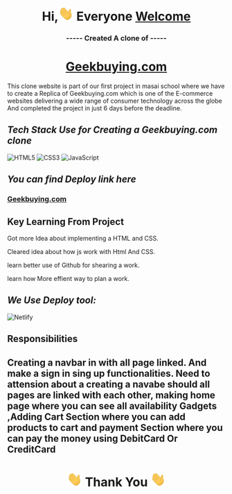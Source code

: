<h1 align="center"> Hi,<img style="width: 35px;" src="https://raw.githubusercontent.com/ABSphreak/ABSphreak/master/gifs/Hi.gif" alt=""> Everyone <a href="https://reliable-llama-c038f5.netlify.app/" target="_blank"> Welcome </a></h1>
<h3 align="center" >-----  Created A clone of  -----</h3>
<h1 align="center"><a href="[https://reliable-llama-c038f5.netlify.app/](https://lucky-crostata-7684aa.netlify.app/)" target="_blank"> Geekbuying.com</a></h1>

<p>
This clone website is part of our first project in masai school where we have to create a Replica of Geekbuying.com which is one of the E-commerce websites delivering a wide range of consumer technology across the globe And completed the project in just 6 days before the deadline.
</p>

<h2 align="left"><i>Tech Stack Use for Creating a Geekbuying.com clone</i></h2>
<div align="left">
<img alt="HTML5" src="https://img.shields.io/badge/html5-%23E34F26.svg?style=for-the-badge&logo=html5&logoColor=white"/>
<img alt="CSS3" src="https://img.shields.io/badge/css3-%231572B6.svg?style=for-the-badge&logo=css3&logoColor=white"/> 
<img alt="JavaScript" src="https://img.shields.io/badge/javascript-%23323330.svg?style=for-the-badge&logo=javascript&logoColor=%23F7DF1E"/>
</div>

<h2 align="left"><i>You can find Deploy link here</i></h2>
<h3 align="left"><a href="[https://reliable-llama-c038f5.netlify.app/](https://lucky-crostata-7684aa.netlify.app/)" target="_blank"> Geekbuying.com </a></h3>




<h2>Key Learning From Project</h2>
<p>Got more Idea about implementing a HTML and CSS.</p>
<p>Cleared idea about how js work with Html And CSS.</p>
<p>learn better use of Github for shearing a work.</p>
<p>learn how More effient way to plan a work.</p>


<h2 align="left"><i> We Use Deploy tool:</i></h2>
<div align="left">
  <img alt="Netlify" src="https://img.shields.io/badge/Netlify-00C7B7?style=for-the-badge&logo=netlify&logoColor=white"/>
</div>
<h2>Responsibilities<h2>
<p>Creating a navbar in with all page linked. And make a sign in sing up functionalities. Need to attension about a creating a navabe should all pages are linked with each other, making home page where you can see all availability Gadgets ,Adding Cart Section where you can 
  add products to cart and payment Section where you can pay the money using DebitCard Or CreditCard</p>

<h1 align="center"> <img style="width: 35px;" src="https://raw.githubusercontent.com/ABSphreak/ABSphreak/master/gifs/Hi.gif" alt=""> Thank You <img style="width: 35px;" src="https://raw.githubusercontent.com/ABSphreak/ABSphreak/master/gifs/Hi.gif" alt=""> <a href="[https://reliable-llama-c038f5.netlify.app/](https://lucky-crostata-7684aa.netlify.app/)" target="_blank"> </a></h1>
